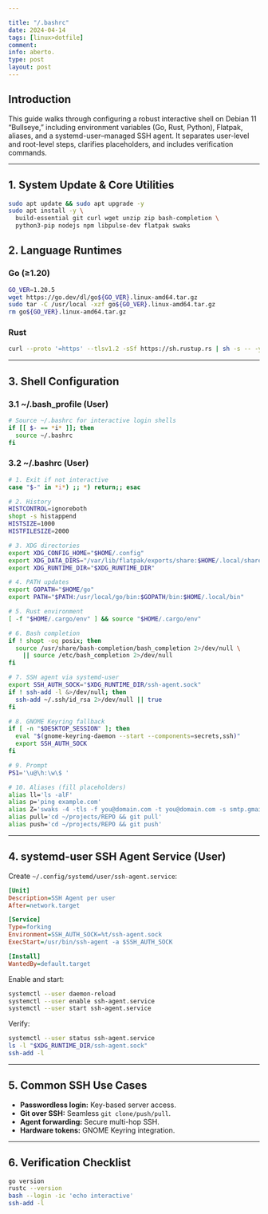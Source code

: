 ```yaml
---

title: "/.bashrc"
date: 2024-04-14
tags: [linux>dotfile]
comment: 
info: aberto.
type: post
layout: post
---
```


## Introduction
This guide walks through configuring a robust interactive shell on Debian 11 “Bullseye,” including environment variables (Go, Rust, Python), Flatpak, aliases, and a systemd-user–managed SSH agent. It separates user-level and root-level steps, clarifies placeholders, and includes verification commands.

---

## 1. System Update & Core Utilities  
```bash
sudo apt update && sudo apt upgrade -y
sudo apt install -y \
  build-essential git curl wget unzip zip bash-completion \
  python3-pip nodejs npm libpulse-dev flatpak swaks
```

## 2. Language Runtimes  
### Go (≥1.20)  
```bash
GO_VER=1.20.5
wget https://go.dev/dl/go${GO_VER}.linux-amd64.tar.gz
sudo tar -C /usr/local -xzf go${GO_VER}.linux-amd64.tar.gz
rm go${GO_VER}.linux-amd64.tar.gz
```

### Rust  
```bash
curl --proto '=https' --tlsv1.2 -sSf https://sh.rustup.rs | sh -s -- -y
```

---

## 3. Shell Configuration  
### 3.1 ~/.bash_profile (User)  
```bash
# Source ~/.bashrc for interactive login shells
if [[ $- == *i* ]]; then
  source ~/.bashrc
fi
```

### 3.2 ~/.bashrc (User)  
```bash
# 1. Exit if not interactive
case "$-" in *i*) ;; *) return;; esac

# 2. History
HISTCONTROL=ignoreboth
shopt -s histappend
HISTSIZE=1000
HISTFILESIZE=2000

# 3. XDG directories
export XDG_CONFIG_HOME="$HOME/.config"
export XDG_DATA_DIRS="/var/lib/flatpak/exports/share:$HOME/.local/share/flatpak/exports/share:$XDG_DATA_DIRS"
export XDG_RUNTIME_DIR="$XDG_RUNTIME_DIR"

# 4. PATH updates
export GOPATH="$HOME/go"
export PATH="$PATH:/usr/local/go/bin:$GOPATH/bin:$HOME/.local/bin"

# 5. Rust environment
[ -f "$HOME/.cargo/env" ] && source "$HOME/.cargo/env"

# 6. Bash completion
if ! shopt -oq posix; then
  source /usr/share/bash-completion/bash_completion 2>/dev/null \
    || source /etc/bash_completion 2>/dev/null
fi

# 7. SSH agent via systemd-user
export SSH_AUTH_SOCK="$XDG_RUNTIME_DIR/ssh-agent.sock"
if ! ssh-add -l &>/dev/null; then
  ssh-add ~/.ssh/id_rsa 2>/dev/null || true
fi

# 8. GNOME Keyring fallback
if [ -n "$DESKTOP_SESSION" ]; then
  eval "$(gnome-keyring-daemon --start --components=secrets,ssh)"
  export SSH_AUTH_SOCK
fi

# 9. Prompt
PS1='\u@\h:\w\$ '

# 10. Aliases (fill placeholders)
alias ll='ls -alF'
alias p='ping example.com'
alias Z='swaks -4 -tls -f you@domain.com -t you@domain.com -s smtp.gmail.com:587 -au you@domain.com -ap your_app_pass -d'
alias pull='cd ~/projects/REPO && git pull'
alias push='cd ~/projects/REPO && git push'
```

---

## 4. systemd-user SSH Agent Service (User)  
Create `~/.config/systemd/user/ssh-agent.service`:
```ini
[Unit]
Description=SSH Agent per user
After=network.target

[Service]
Type=forking
Environment=SSH_AUTH_SOCK=%t/ssh-agent.sock
ExecStart=/usr/bin/ssh-agent -a $SSH_AUTH_SOCK

[Install]
WantedBy=default.target
```

Enable and start:
```bash
systemctl --user daemon-reload
systemctl --user enable ssh-agent.service
systemctl --user start ssh-agent.service
```

Verify:
```bash
systemctl --user status ssh-agent.service
ls -l "$XDG_RUNTIME_DIR/ssh-agent.sock"
ssh-add -l
```

---

## 5. Common SSH Use Cases
- **Passwordless login:** Key-based server access.  
- **Git over SSH:** Seamless `git clone/push/pull`.  
- **Agent forwarding:** Secure multi-hop SSH.  
- **Hardware tokens:** GNOME Keyring integration.

---

## 6. Verification Checklist
```bash
go version
rustc --version
bash --login -ic 'echo interactive'
ssh-add -l
```
